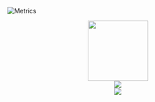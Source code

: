 ![Metrics](https://metrics.lecoq.io/L0ading-x?template=classic&config.timezone=Asia%2FShanghai)
<div align="center"> <img height="137px" src="https://github-readme-stats.vercel.app/api?username=L0ading-x&hide_title=true&hide_border=true&show_icons=trueline_height=21&text_color=000&icon_color=000&bg_color=0,ea6161,ffc64d,fffc4d,52fa5a&theme=graywhite" /> </div>
<div align="center"> <img src="https://github-readme-stats.vercel.app/api/top-langs/?username=L0ading-x&hide_title=true&hide_border=true&layout=compact&langs_count=6&text_color=000&icon_color=fff&bg_color=0,52fa5a,4dfcff,c64dff&theme=graywhite" /> </div>
<div align="center"> <img src="https://github-profile-trophy.vercel.app/?username=L0ading-x" /> </div>
